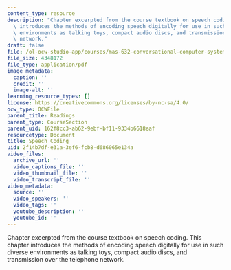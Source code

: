 ```yaml
---
content_type: resource
description: "Chapter excerpted from the course textbook on speech coding. This chapter\
  \ introduces the methods of encoding speech digitally for use in such \r\ndiverse\
  \ environments as talking toys, compact audio discs, and transmission over the telephone\
  \ network."
draft: false
file: /ol-ocw-studio-app/courses/mas-632-conversational-computer-systems-fall-2008/2f14b7dfe31a3ef6fcb8d686065e134a_schmandt_ch3.pdf
file_size: 4348172
file_type: application/pdf
image_metadata:
  caption: ''
  credit: ''
  image-alt: ''
learning_resource_types: []
license: https://creativecommons.org/licenses/by-nc-sa/4.0/
ocw_type: OCWFile
parent_title: Readings
parent_type: CourseSection
parent_uid: 162f8cc3-ab62-9ebf-bf11-9334b6618eaf
resourcetype: Document
title: Speech Coding
uid: 2f14b7df-e31a-3ef6-fcb8-d686065e134a
video_files:
  archive_url: ''
  video_captions_file: ''
  video_thumbnail_file: ''
  video_transcript_file: ''
video_metadata:
  source: ''
  video_speakers: ''
  video_tags: ''
  youtube_description: ''
  youtube_id: ''
---
```

Chapter excerpted from the course textbook on speech coding. This chapter introduces the methods of encoding speech digitally for use in such 
diverse environments as talking toys, compact audio discs, and transmission over the telephone network.